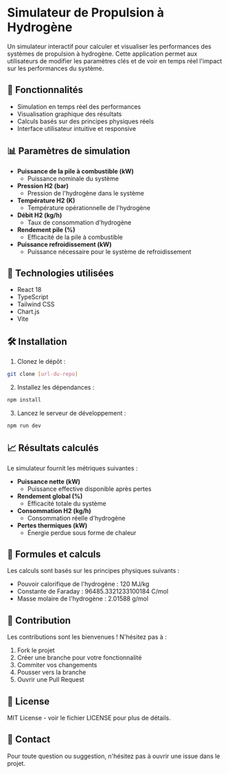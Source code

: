 # Simulateur de Propulsion à Hydrogène

Un simulateur interactif pour calculer et visualiser les performances des systèmes de propulsion à hydrogène. Cette application permet aux utilisateurs de modifier les paramètres clés et de voir en temps réel l'impact sur les performances du système.

## 🚀 Fonctionnalités

- Simulation en temps réel des performances
- Visualisation graphique des résultats
- Calculs basés sur des principes physiques réels
- Interface utilisateur intuitive et responsive

## 📊 Paramètres de simulation

- **Puissance de la pile à combustible (kW)**
  - Puissance nominale du système
- **Pression H2 (bar)**
  - Pression de l'hydrogène dans le système
- **Température H2 (K)**
  - Température opérationnelle de l'hydrogène
- **Débit H2 (kg/h)**
  - Taux de consommation d'hydrogène
- **Rendement pile (%)**
  - Efficacité de la pile à combustible
- **Puissance refroidissement (kW)**
  - Puissance nécessaire pour le système de refroidissement

## 🔧 Technologies utilisées

- React 18
- TypeScript
- Tailwind CSS
- Chart.js
- Vite

## 🛠️ Installation

1. Clonez le dépôt :
```bash
git clone [url-du-repo]
```

2. Installez les dépendances :
```bash
npm install
```

3. Lancez le serveur de développement :
```bash
npm run dev
```

## 📈 Résultats calculés

Le simulateur fournit les métriques suivantes :

- **Puissance nette (kW)**
  - Puissance effective disponible après pertes
- **Rendement global (%)**
  - Efficacité totale du système
- **Consommation H2 (kg/h)**
  - Consommation réelle d'hydrogène
- **Pertes thermiques (kW)**
  - Énergie perdue sous forme de chaleur

## 🧮 Formules et calculs

Les calculs sont basés sur les principes physiques suivants :

- Pouvoir calorifique de l'hydrogène : 120 MJ/kg
- Constante de Faraday : 96485.3321233100184 C/mol
- Masse molaire de l'hydrogène : 2.01588 g/mol

## 🤝 Contribution

Les contributions sont les bienvenues ! N'hésitez pas à :

1. Fork le projet
2. Créer une branche pour votre fonctionnalité
3. Commiter vos changements
4. Pousser vers la branche
5. Ouvrir une Pull Request

## 📝 License

MIT License - voir le fichier LICENSE pour plus de détails.

## 👥 Contact

Pour toute question ou suggestion, n'hésitez pas à ouvrir une issue dans le projet.
